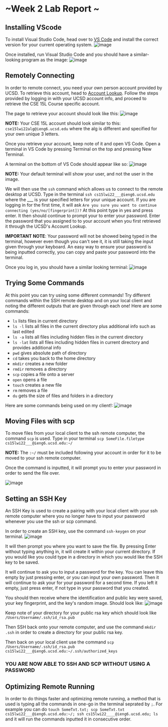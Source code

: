 # ~Week 2 Lab Report ~ 



## Installing VScode
 To install Visual Studio Code, head over to [VS Code](https://code.visualstudio.com/) and install the correct version for your current operating system. 
 ![image](https://user-images.githubusercontent.com/97643301/149487660-69592e37-6e38-4f27-8f0a-8bff40289fc6.png)

Once installed, run Visual Studio Code and you should have a similar-looking program as the image:
![image](https://user-images.githubusercontent.com/97643301/149488043-ffb8e672-381c-477f-975a-8ce59c77c8ef.png)

## Remotely Connecting
In order to remote connect, you need your own person account provided by UCSD. To retrieve this account, head to [Account Lookup](https://sdacs.ucsd.edu/~icc/index.php). Follow the steps provided by logging in with your UCSD account info, and proceed to retrieve the CSE 15L Course specific account. 

The page to retrieve your account should look like this: ![image](https://user-images.githubusercontent.com/97643301/149488927-f6f6e38e-c8cb-40a3-b5bb-60d0cb71d60c.png)

**NOTE:** Your CSE 15L account should look similar to this: `cse15lwi22alg@ieng6.ucsd.edu` where the alg is different and specified for your own unique 3 letters.

Once you retrieve your account, keep note of it and open VS Code. Open a terminal in VS Code by pressing Terminal on the top and pressing New Terminal. 

 A terminal on the bottom of VS Code should appear like so: ![image](https://user-images.githubusercontent.com/97643301/149489426-6eea0e17-9def-4887-bb58-297cff895b72.png)

**NOTE:** Your default terminal will show your user, and not the user in the image.

We will then use the `ssh` command which allows us to connect to the remote desktop at UCSD.
Type in the terminal `ssh cs15lwi22___@ieng6.ucsd.edu` where the ___ is your specified letters for your unique account. If you are logging in for the first time, it will ask `Are you sure you want to continue connecting (yes/no/[fingerprint])?` At this point type in yes and press enter. It then should continue to prompt your to enter your password. Enter the password that you assigned to to your account when you first retrieved it through the UCSD's Account Lookup. 

**IMPORTANT NOTE**: Your password will not be showed being typed in the terminal, however even though you can't see it, it is still taking the input given through your keyboard. An easy way to ensure your password is being inputted correctly, you can copy and paste your password into the terminal.

Once you log in, you should have a similar looking terminal:
![image](https://user-images.githubusercontent.com/97643301/149490453-e4a43fcb-06dd-4688-b38e-c5162b4f16de.png)

## Trying Some Commands
At this point you can try using some different commands! Try different commands within the SSH remote desktop and on your local client and noting the different outputs that are given through each one! 
Here are some commands:
- `ls` lists files in current directory
- `ls -l` lists all files in the current directory plus additional info such as last edited 
- `ls -a` lists all files including hidden files in the current directory
- `ls -lat` lists all files including hidden files in current directory and provides additional info
- `pwd` gives absolute path of directory
- `cd` takes you back to the home directory
- `mkdir` creates a new folder
- `rmdir` removes a directory
- `scp` copies a file onto a server
- `open` opens a file 
- `touch` creates a new file
- `rm` removes a file
- `du` gets the size of files and folders in a directory

Here are some commands being used on my client!: ![image](https://user-images.githubusercontent.com/97643301/149491804-aca43c0c-80bd-4839-a5ca-cdad072aaef5.png)

## Moving Files with scp
To move files from your local client to the ssh remote computer, the command `scp` is used. 
Type in your terminal `scp SomeFile.filetype cs15lwi22___@ieng6.ucsd.edu:~/` 
 
 **NOTE:** The `:~/` must be included following your account in order for it to be moved to your ssh remote computer.
 
Once the command is inputted, it will prompt you to enter your password in order to send the file over.

![image](https://user-images.githubusercontent.com/97643301/149492669-a56cd700-5a74-4650-b456-c4b0498d6f78.png)

## Setting an SSH Key
An SSH Key is used to create a pairing with your local client with your ssh remote computer where you no longer have to input your password whenever you use the ssh or scp command.

In order to create an SSH key, use the command `ssh-keygen` on your terminal.
![image](https://user-images.githubusercontent.com/97643301/149493119-f0e34d5f-d8f3-4fda-9c81-932654098ab6.png)

It will then prompt you where you want to save the file. By pressing Enter without typing anything in, it will create it within your current directory. If you would like you could type in a directory in which you would like the SSH key to be saved.

It will continue to ask you to input a password for the key. You can leave this empty by just pressing enter, or you can input your own password.
Then it will continue to ask your for your password for a second time. If you left it empty, just press enter, if not type in your password that you created.

You should then receive where the identification and public key were saved, your key fingerprint, and the key's random image. Should look like:
![image](https://user-images.githubusercontent.com/97643301/149493866-83bdcefb-b9d8-4a12-99fa-3c3b2917ccd8.png)

Keep note of your directory for your public rsa key which should look like `/Users/Username/.ssh/id_rsa.pub`

Then SSH back onto your remote computer, and use the command `mkdir .ssh` in order to create a directory for your public rsa key.

Then back on your local client use the command `scp /Users/Username/.ssh/id_rsa.pub cs15lwi22___@ieng6.ucsd.edu:~/.ssh/authorized_keys`

### YOU ARE NOW ABLE TO SSH AND SCP WITHOUT USING A PASSWORD
## Optimizing Remote Running
In order to do things faster and optimizing remote running, a method that is used is typing all the commands in one-go in the terminal seprated by `;`.
For example you can do `touch SomeTxt.txt; scp SomeTxt.txt cs15lwi22___@ieng6.ucsd.edu:~/; ssh cs15lwi22____@ieng6.ucsd.edu; ls` and it will run the commands inputted it in consecutive order.
